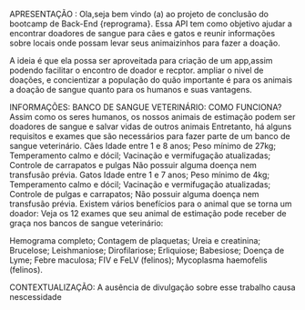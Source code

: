 APRESENTAÇÃO : 
Ola,seja bem vindo (a) ao projeto de conclusão do bootcamp de Back-End {reprograma}. Essa API tem como objetivo ajudar a encontrar doadores de sangue para cães e gatos e reunir informações sobre locais onde possam levar seus animaizinhos para fazer a doação.

A ideia é que ela possa ser aproveitada para criação de um app,assim podendo facilitar o encontro de doador e recptor. ampliar o nivel de doações, e concientizar a população do quão importante é para os animais a doação de sangue quanto para os humanos e suas vantagens.

INFORMAÇÕES: BANCO DE SANGUE VETERINÁRIO: COMO FUNCIONA?
Assim como os seres humanos, os nossos animais de estimação podem ser doadores de sangue e salvar vidas de outros animais
Entretanto, há alguns requisitos e exames que são necessários para fazer parte de um banco de sangue veterinário. 
Cães
Idade entre 1 e 8 anos;
Peso mínimo de 27kg;
Temperamento calmo e dócil;
Vacinação e vermifugação atualizadas;
Controle de carrapatos e pulgas
Não possuir alguma doença nem transfusão prévia.
Gatos
Idade entre 1 e 7 anos;
Peso mínimo de 4kg;
Temperamento calmo e dócil;
Vacinação e vermifugação atualizadas;
Controle de pulgas e carrapatos;
Não possuir alguma doença nem transfusão prévia.
Existem vários benefícios para o animal que se torna um doador: 
Veja os 12 exames que seu animal de estimação pode receber de graça nos bancos de sangue veterinário:

Hemograma completo;
Contagem de plaquetas;
Ureia e creatinina;
Brucelose;
Leishmaniose;
Dirofilariose;
Erliquiose;
Babesiose;
Doença de Lyme;
Febre maculosa;
FIV e FeLV (felinos);
Mycoplasma haemofelis (felinos).

CONTEXTUALIZAÇÃO: 
  A ausência de divulgação sobre esse trabalho causa nescessidade 